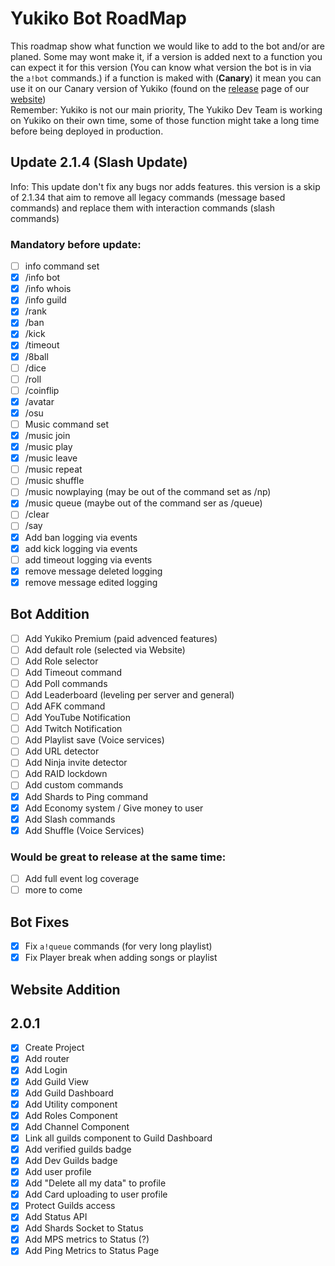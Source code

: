 # Yukiko Bot RoadMap
This roadmap show what function we would like to add to the bot and/or are planed. Some may wont make it, if a version is added next to a function you can expect it for this version (You can know what version the bot is in via the `a!bot` commands.) if a function is maked with (**Canary**) it mean you can use it on our Canary version of Yukiko (found on the [release](https://yukiko.app/release) page of our [website](https://Yukiko.app))  
Remember: Yukiko is not our main priority, The Yukiko Dev Team is working on Yukiko on their own time, some of those function might take a long time before being deployed in production.

## Update 2.1.4 (Slash Update)
Info: This update don't fix any bugs nor adds features. this version is a skip of 2.1.34 that aim to remove all legacy commands (message based commands) and replace them with interaction commands (slash commands)

### Mandatory before update:
- [ ] info command set
- [x] /info bot
- [x] /info whois
- [x] /info guild
- [x] /rank
- [x] /ban
- [x] /kick
- [x] /timeout
- [x] /8ball
- [ ] /dice
- [ ] /roll
- [ ] /coinflip
- [x] /avatar
- [x] /osu
- [ ] Music command set
- [x] /music join
- [x] /music play
- [x] /music leave
- [ ] /music repeat
- [ ] /music shuffle
- [ ] /music nowplaying (may be out of the command set as /np)
- [x] /music queue (maybe out of the command ser as /queue)
- [ ] /clear
- [ ] /say
- [x] Add ban logging via events
- [x] add kick logging via events
- [ ] add timeout logging via events
- [x] remove message deleted logging
- [x] remove message edited logging

## Bot Addition

- [ ] Add Yukiko Premium (paid advenced features)
- [ ] Add default role (selected via Website)
- [ ] Add Role selector
- [ ] Add Timeout command
- [ ] Add Poll commands
- [ ] Add Leaderboard (leveling per server and general)
- [ ] Add AFK command
- [ ] Add YouTube Notification
- [ ] Add Twitch Notification
- [ ] Add Playlist save (Voice services)
- [ ] Add URL detector
- [ ] Add Ninja invite detector
- [ ] Add RAID lockdown
- [ ] Add custom commands
- [x] Add Shards to Ping command
- [x] Add Economy system / Give money to user
- [x] Add Slash commands
- [x] Add Shuffle (Voice Services)

### Would be great to release at the same time:
- [ ] Add full event log coverage
- [ ] more to come

## Bot Fixes
- [x] Fix `a!queue` commands (for very long playlist)
- [x] Fix Player break when adding songs or playlist

## Website Addition

## 2.0.1
- [x] Create Project
- [x] Add router
- [x] Add Login
- [x] Add Guild View
- [x] Add Guild Dashboard
- [x] Add Utility component
- [x] Add Roles Component
- [x] Add Channel Component
- [x] Link all guilds component to Guild Dashboard
- [x] Add verified guilds badge
- [x] Add Dev Guilds badge
- [x] Add user profile
- [x] Add "Delete all my data" to profile
- [x] Add Card uploading to user profile
- [x] Protect Guilds access
- [x] Add Status API
- [x] Add Shards Socket to Status
- [x] Add MPS metrics to Status (?)
- [x] Add Ping Metrics to Status Page
